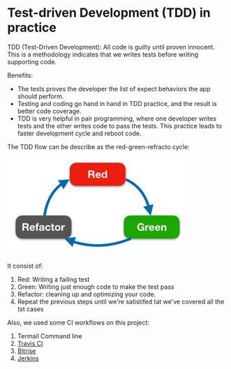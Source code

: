 #  Test-driven Development (TDD) in practice

TDD (Test-Driven Development): All code is guilty until proven innocent. 
This is a methodology indicates that we writes tests before writing supporting code. 

Benefits: 
- The tests proves the developer the list of expect behaviors the app should perform. 
- Testing and coding go hand in hand in TDD practice, and the result is better code coverage. 
- TDD is very helpful in pair programming, where one developer writes tests and the other writes code to pass the tests. This practice leads to faster development cycle and reboot code.

The TDD flow can be describe as the red-green-refracto cycle:

![image alt text](tdd_red_green_refactor_cycle.png)

It consist of: 
1. Red: Writing a failing test 
2. Green: Writing just enough code to make the test pass
3. Refactor: cleaning up and optimizing your code. 
4. Repeat the previous steps until we're satistifed tat we've covered all the tst cases 


Also, we used some CI workflows on this project: 
1. Termail Command line 
2. [Travis CI](https://travis-ci.com)
3. [Bitrise](https://app.bitrise.io)
4. [Jerkins](https://jenkins.io/index.html)


